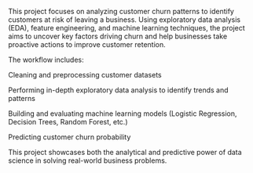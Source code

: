 This project focuses on analyzing customer churn patterns to identify customers at risk of leaving a business. Using exploratory data analysis (EDA), feature engineering, and machine learning techniques, the project aims to uncover key factors driving churn and help businesses take proactive actions to improve customer retention.

The workflow includes:

Cleaning and preprocessing customer datasets

Performing in-depth exploratory data analysis to identify trends and patterns

Building and evaluating machine learning models (Logistic Regression, Decision Trees, Random Forest, etc.)

Predicting customer churn probability

This project showcases both the analytical and predictive power of data science in solving real-world business problems.
